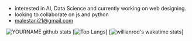 - interested in AI, Data Science and currently working on web designing.
- looking to collaborate on js and python
- malestani21@gmail.com

<!---
Mustafa-Zahedi/Mustafa-Zahedi is a ✨ special ✨ repository because its `README.md` (this file) appears on your GitHub profile.
You can click the Preview link to take a look at your changes.
--->

![YOURNAME github stats](https://github-readme-stats.vercel.app/api?username=Mustafa-Zahedi&show_icons=true&hide_border=true&theme=radical)
[![Top Langs](https://github-readme-stats.vercel.app/api/top-langs/?username=Mustafa-Zahedi&theme=radical&layout=compact)]
[![willianrod's wakatime stats](https://github-readme-stats.vercel.app/api/wakatime?username=mustafa_zahedi&theme=radical)]
